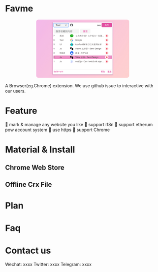 # Favme

<div align=center>
<img src="./material/show.jpg" width="60%">
</div>

A Browser(eg.Chrome) extension. We use github issue to interactive with our users.

# Feature
:art: mark & manage any website you like
:art: support i18n
:art: support etherum pow account system
:art: use https
:art: support Chrome

# Material & Install
## Chrome Web Store


## Offline Crx File



# Plan



# Faq


# Contact us
Wechat: xxxx
Twitter: xxxx
Telegram: xxxx
